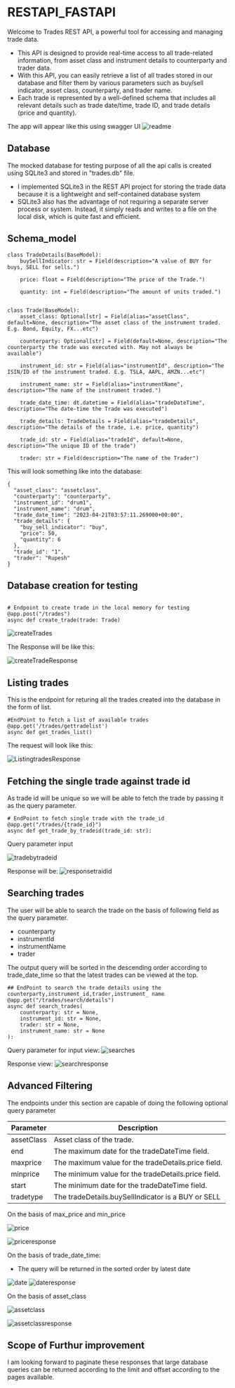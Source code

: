 
# RESTAPI_FASTAPI

Welcome to Trades REST API, a powerful tool for accessing and managing trade data. 
- This API is designed to provide real-time access to all trade-related information, from asset class and instrument details to counterparty and trader data. 
- With this API, you can easily retrieve a list of all trades stored in our database and filter them by various parameters such as buy/sell indicator, asset class, counterparty, and trader name. 
- Each trade is represented by a well-defined schema that includes all relevant details such as trade date/time, trade ID, and trade details (price and quantity).

The app will appear like this using swagger UI
![readme](https://user-images.githubusercontent.com/79595858/233818745-d84a2556-0fda-4d33-8bb5-01189d69fbcd.jpg)







## Database
The mocked database for testing purpose of all the api calls is created  using SQLite3 and stored in "trades.db" file.
-  I implemented SQLite3 in the REST API project for storing the trade data because it is a lightweight and self-contained database system
- SQLite3 also has the advantage of not requiring a separate server process or system. Instead, it simply reads and writes to a file on the local disk, which is quite fast and efficient.
## Schema_model
```
class TradeDetails(BaseModel):
    buySellIndicator: str = Field(description="A value of BUY for buys, SELL for sells.")

    price: float = Field(description="The price of the Trade.")

    quantity: int = Field(description="The amount of units traded.")


class Trade(BaseModel):
    asset_class: Optional[str] = Field(alias="assetClass", default=None, description="The asset class of the instrument traded. E.g. Bond, Equity, FX...etc")

    counterparty: Optional[str] = Field(default=None, description="The counterparty the trade was executed with. May not always be available")

    instrument_id: str = Field(alias="instrumentId", description="The ISIN/ID of the instrument traded. E.g. TSLA, AAPL, AMZN...etc")

    instrument_name: str = Field(alias="instrumentName", description="The name of the instrument traded.")

    trade_date_time: dt.datetime = Field(alias="tradeDateTime", description="The date-time the Trade was executed")

    trade_details: TradeDetails = Field(alias="tradeDetails", description="The details of the trade, i.e. price, quantity")

    trade_id: str = Field(alias="tradeId", default=None, description="The unique ID of the trade")

    trader: str = Field(description="The name of the Trader")

```

This will look something like into the database:
```
{
  "asset_class": "assetclass",
  "counterparty": "counterparty",
  "instrument_id": "drum1",
  "instrument_name": "drum",
  "trade_date_time": "2023-04-21T03:57:11.269000+00:00",
  "trade_details": {
    "buy_sell_indicator": "buy",
    "price": 50,
    "quantity": 6
  },
  "trade_id": "1",
  "trader": "Rupesh"
}

```


## Database creation for testing

```

# Endpoint to create trade in the local memory for testing
@app.post("/trades")
async def create_trade(trade: Trade)
```
![createTrades](https://user-images.githubusercontent.com/79595858/233819096-6d97000e-bbcf-4e8f-b5bb-a3d460ef6016.jpg)

The Response will be like this:

![createTradeResponse](https://user-images.githubusercontent.com/79595858/233819283-f99a0335-3c94-47b3-a693-2e3b42661d9e.jpg)


## Listing trades

This is the endpoint for returing all the trades created into the database in the form of list.

```
#EndPoint to fetch a list of available trades
@app.get('/trades/gettradelist')
async def get_trades_list()
```

The request will look like this:

![ListingtradesResponse](https://user-images.githubusercontent.com/79595858/233819392-da6a5ccb-bc11-41f8-911c-fc26d5e72ce7.jpg)


## Fetching the single trade against trade id

As trade id will be unique so we will be able to fetch the trade by passing it as the query parameter.

```
# EndPoint to fetch single trade with the trade_id
@app.get("/trades/{trade_id}")
async def get_trade_by_tradeid(trade_id: str):

```
Query parameter input

![tradebytradeid](https://user-images.githubusercontent.com/79595858/233819564-0c45f0ac-6bd1-441c-ae6c-f99d3555dfbb.jpg)

Response will be:
![responsetraidid](https://user-images.githubusercontent.com/79595858/233819660-4057edf3-37ac-40e6-8778-0a3580911ca7.jpg)


## Searching trades

The user will be able to search the trade on the basis of following field as the query parameter.

- counterparty
- instrumentId
- instrumentName
- trader

The output query will be sorted in the descending order according to trade_date_time so that the latest trades can be viewed at the top.

```
## EndPoint to search the trade details using the counterparty,instrument_id,trader,instrument_ name
@app.get("/trades/search/details")
async def search_trades(
    counterparty: str = None,
    instrument_id: str = None,
    trader: str = None,
    instrument_name: str = None
):
```

Query parameter for input view:
![searches](https://user-images.githubusercontent.com/79595858/233819893-e200824e-f417-4317-981d-fa66ebd40a50.jpg)


Response view:
![searchresponse](https://user-images.githubusercontent.com/79595858/233819939-6809657f-518f-4017-a67b-45a199016757.jpg)





## Advanced Filtering

The endpoints under this section are capable of doing the following optional query parameter

| Parameter  | Description |
| ------------- | ------------- |
| assetClass  | Asset class of the trade.  |
| end  | The maximum date for the tradeDateTime field.  |
|  maxprice | The maximum value for the tradeDetails.price field.  |
| minprice | The minimum value for the tradeDetails.price field.  |
| start  | The minimum date for the tradeDateTime field.  |
| tradetype  | The tradeDetails.buySellIndicator is a BUY or SELL  |

On the basis of max_price and min_price

![price](https://user-images.githubusercontent.com/79595858/233820320-3b479b0f-e695-4590-87b4-09a230698cea.jpg)


![priceresponse](https://user-images.githubusercontent.com/79595858/233820324-4a9ff4f9-95b3-4a2d-b8d5-44387efd4a30.jpg)


On the basis of trade_date_time:
- The query will be returned in the sorted order by latest date

![date](https://user-images.githubusercontent.com/79595858/233820439-320d8509-15bc-4c5e-8447-a59daa66c06c.jpg)
![dateresponse](https://user-images.githubusercontent.com/79595858/233820441-cdb02892-6826-4f96-a453-46e259146916.jpg)



On the basis of asset_class

![assetclass](https://user-images.githubusercontent.com/79595858/233820520-fc9be162-f16f-449f-b951-833f2efb4e3f.jpg)


![assetclassresponse](https://user-images.githubusercontent.com/79595858/233820524-db1b5e00-9256-4701-aa83-2805174b7b79.jpg)






## Scope of Furthur improvement
I am looking forward to paginate these responses that large database queries can be returned according to the limit and offset according to the pages available.